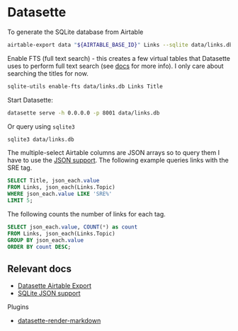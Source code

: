 # Datasette

To generate the SQLite database from Airtable

```sh
airtable-export data "${AIRTABLE_BASE_ID}" Links --sqlite data/links.db
```

Enable FTS (full text search) - this creates a few virtual tables that Datasette uses to perform full text search (see [docs](https://docs.datasette.io/en/stable/full_text_search.html) for more info). I only care about searching the titles for now.

```sh
sqlite-utils enable-fts data/links.db Links Title
```

Start Datasette:

```sh
datasette serve -h 0.0.0.0 -p 8001 data/links.db
```

Or query using `sqlite3`

```sh
sqlite3 data/links.db
```

The multiple-select Airtable columns are JSON arrays so to query them I have to use the [JSON support](https://www.sqlite.org/json1.html). The following example queries links with the SRE tag.

```sql
SELECT Title, json_each.value
FROM Links, json_each(Links.Topic)
WHERE json_each.value LIKE 'SRE%'
LIMIT 5;
 ```

The following counts the number of links for each tag.

```sql
SELECT json_each.value, COUNT(*) as count
FROM Links, json_each(Links.Topic)
GROUP BY json_each.value
ORDER BY count DESC;
```

## Relevant docs

- [Datasette Airtable Export](https://datasette.io/tools/airtable-export)
- [SQLite JSON support](https://www.sqlite.org/json1.html)

Plugins

- [datasette-render-markdown](https://datasette.io/plugins/datasette-render-markdown)